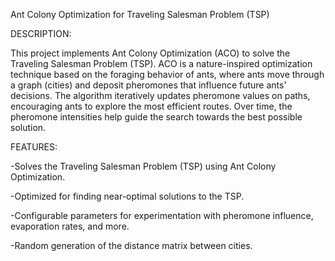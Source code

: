 Ant Colony Optimization for Traveling Salesman Problem (TSP)

DESCRIPTION:

This project implements Ant Colony Optimization (ACO) to solve the Traveling Salesman Problem (TSP). ACO is a nature-inspired optimization technique based on the foraging behavior of ants, where ants move through a graph (cities) and deposit pheromones that influence future ants' decisions.
The algorithm iteratively updates pheromone values on paths, encouraging ants to explore the most efficient routes. Over time, the pheromone intensities help guide the search towards the best possible solution.

FEATURES:

-Solves the Traveling Salesman Problem (TSP) using Ant Colony Optimization. 

-Optimized for finding near-optimal solutions to the TSP.

-Configurable parameters for experimentation with pheromone influence, evaporation rates, and more.

-Random generation of the distance matrix between cities.
